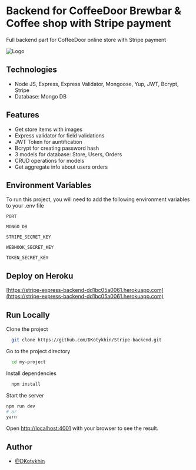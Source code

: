 # Backend for CoffeeDoor Brewbar & Coffee shop with Stripe payment

Full backend part for CoffeeDoor online store with Stripe payment

![Logo](https://i.ibb.co/VxVb9gn/logo-700x191.webp)

## Technologies

-   Node JS, Express, Express Validator, Mongoose, Yup, JWT, Bcrypt, Stripe
-   Database: Mongo DB

## Features

-   Get store items with images
-   Express validator for field validations
-   JWT Token for auntification
-   Bcrypt for creating password hash
-   3 models for database: Store, Users, Orders
-   CRUD operations for models
-   Get aggregate info about users orders

## Environment Variables

To run this project, you will need to add the following environment variables to your .env file

`PORT`

`MONGO_DB`

`STRIPE_SECRET_KEY`

`WEBHOOK_SECRET_KEY`

`TOKEN_SECRET_KEY`

## Deploy on Heroku

[https://stripe-express-backend-dd1bc05a0061.herokuapp.com](https://stripe-express-backend-dd1bc05a0061.herokuapp.com)

## Run Locally

Clone the project

```bash
  git clone https://github.com/DKotykhin/Stripe-backend.git
```

Go to the project directory

```bash
  cd my-project
```

Install dependencies

```bash
  npm install
```

Start the server

```bash
npm run dev
# or
yarn
```

Open [http://localhost:4001](http://localhost:4001) with your browser to see the result.

## Author

-   [@DKotykhin](https://github.com/DKotykhin)
